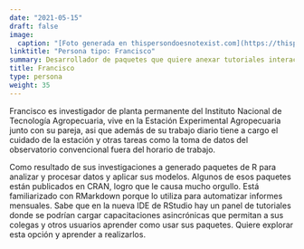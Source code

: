 ```yaml
---
date: "2021-05-15"
draft: false
image:
  caption: "[Foto generada en thispersondoesnotexist.com](https://thispersondoesnotexist.com/)"
linktitle: "Persona tipo: Francisco"
summary: Desarrollador de paquetes que quiere anexar tutoriales interactivos a la ayuda de sus paquetes.
title: Francisco
type: persona
weight: 35
---
```


Francisco es investigador de planta permanente del Instituto Nacional de Tecnología Agropecuaria, vive en la Estación Experimental Agropecuaria junto con su pareja, asi que además de su trabajo diario tiene a cargo el cuidado de la estación y otras tareas como la toma de datos del observatorio convencional fuera del horario de trabajo. 

Como resultado de sus investigaciones a generado paquetes de R para analizar y procesar datos y aplicar sus modelos.  Algunos de esos paquetes están publicados en CRAN, logro que le causa mucho orgullo. Está familiarizado con RMarkdown porque lo utiliza para automatizar informes mensuales. Sabe que en la nueva IDE de RStudio hay un panel de tutoriales donde se podrían cargar capacitaciones asincrónicas que permitan a sus colegas y otros usuarios aprender como usar sus paquetes. Quiere  explorar esta opción y aprender a realizarlos.
